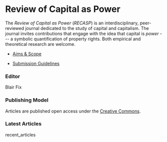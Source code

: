 # Review of Capital as Power

The *Review of Capital as Power* (*RECASP*) is an interdisciplinary, peer-reviewed journal dedicated to the study of capital and capitalism. The journal invites contributions that engage with the idea that capital is *power* --- a symbolic quantification of property rights. Both empirical and theoretical research are welcome.


* [Aims & Scope](https://capitalaspower.com/recasp/aims-scope/)

* [Submission Guidelines](https://capitalaspower.com/recasp/guidelines/)



### Editor

Blair Fix


### Publishing Model

Articles are published open access under the [Creative Commons](https://creativecommons.org/).


### Latest Articles

recent_articles


